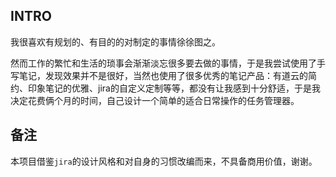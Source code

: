 
 ## INTRO

我很喜欢有规划的、有目的的对制定的事情徐徐图之。

然而工作的繁忙和生活的琐事会渐渐淡忘很多要去做的事情，于是我尝试使用了手写笔记，发现效果并不是很好，当然也使用了很多优秀的笔记产品：有道云的简约、印象笔记的优雅、jira的自定义定制等等，都没有让我感到十分舒适，于是我决定花费俩个月的时间，自己设计一个简单的适合日常操作的任务管理器。

## 备注

本项目借鉴`jira`的设计风格和对自身的习惯改编而来，不具备商用价值，谢谢。
